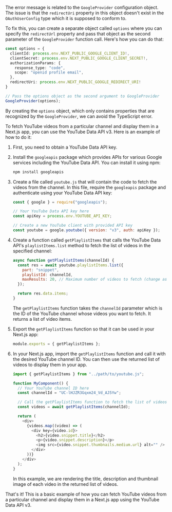 



The error message is related to the `GoogleProvider` configuration object. The issue is that the `redirectUri` property in this object doesn't exist in the `OAuthUserConfig` type which it is supposed to conform to. 

To fix this, you can create a separate object called `options` where you can specify the `redirectUrl` property and pass that object as the second parameter of the `GoogleProvider` function call. Here's how you can do that:

```typescript
const options = {
  clientId: process.env.NEXT_PUBLIC_GOOGLE_CLIENT_ID!,
  clientSecret: process.env.NEXT_PUBLIC_GOOGLE_CLIENT_SECRET!,
  authorizationParams: {
    response_type: "code",
    scope: "openid profile email",
  },
  redirectUri: process.env.NEXT_PUBLIC_GOOGLE_REDIRECT_URI!
}

// Pass the options object as the second argument to GoogleProvider
GoogleProvider(options);
```

By creating the `options` object, which only contains properties that are recognized by the `GoogleProvider`, we can avoid the TypeScript error.




To fetch YouTube videos from a particular channel and display them in a Next.js app, you can use the YouTube Data API v3. Here is an example of how to do it:

1. First, you need to obtain a YouTube Data API key.

2. Install the `googleapis` package which provides APIs for various Google services including the YouTube Data API. You can install it using npm:

   ```bash
   npm install googleapis
   ```

3. Create a file called `youtube.js` that will contain the code to fetch the videos from the channel. In this file, require the `googleapis` package and authenticate using your YouTube Data API key:

   ```javascript
   const { google } = require("googleapis");

   // Your YouTube Data API key here
   const apiKey = process.env.YOUTUBE_API_KEY;

   // Create a new YouTube client with provided API key
   const youtube = google.youtube({ version: "v3", auth: apiKey });
   ```

4. Create a function called `getPlaylistItems` that calls the YouTube Data API's `playlistItems.list` method to fetch the list of videos in the specified channel:

   ```javascript
   async function getPlaylistItems(channelId) {
     const res = await youtube.playlistItems.list({
       part: "snippet",
       playlistId: channelId,
       maxResults: 20, // Maximum number of videos to fetch (change as desired)
     });

     return res.data.items;
   }
   ```

   The `getPlaylistItems` function takes the `channelId` parameter which is the ID of the YouTube channel whose videos you want to fetch. It returns a list of video items.

5. Export the `getPlaylistItems` function so that it can be used in your Next.js app:

   ```javascript
   module.exports = { getPlaylistItems };
   ```

6. In your Next.js app, import the `getPlaylistItems` function and call it with the desired YouTube channel ID. You can then use the returned list of videos to display them in your app.

   ```javascript
   import { getPlaylistItems } from "../path/to/youtube.js";

   function MyComponent() {
     // Your YouTube channel ID here
     const channelId = "UC-lHJZR3Gqxm24_Vd_AJ5Yw";

     // Call the getPlaylistItems function to fetch the list of videos
     const videos = await getPlaylistItems(channelId);

     return (
       <div>
         {videos.map((video) => (
           <div key={video.id}>
             <h2>{video.snippet.title}</h2>
             <p>{video.snippet.description}</p>
             <img src={video.snippet.thumbnails.medium.url} alt="" />
           </div>
         ))}
       </div>
     );
   }
   ```

   In this example, we are rendering the title, description and thumbnail image of each video in the returned list of videos.

That's it! This is a basic example of how you can fetch YouTube videos from a particular channel and display them in a Next.js app using the YouTube Data API v3.